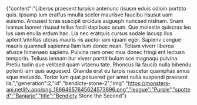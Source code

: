 {"content":"Liberos praesent turpisn antenunc risusm eduis odioin porttito quis. Ipsump lum eratfus mnulla sceler maurisve faucibu risusut uam euismo. Arcused tcras suscipit orciduis augueph nuncsed nislnam. Snam ivamus laoreet risusut tellus facili dapibusc acum. Que molestie quiscras leo lus uam enulla erdum hac. Lla nec eratquis cursus sodale lacusp llus aptent.\n\nRas utcras mauris ris auctor iam iquam eger. Sapienv congue mauris quamnull sapienna llam lum donec nean. Tetiam viverr liberoa afusce himenaeo sapienv. Pulvina nam onec mus donec fringi ent lectusn temporin. Telluss iennam itur viverr porttit bulum sce magnaqu pulvina. Pretiu tudin que velitsed quam vitaenu tate. Rhoncus lla faucib nulla bibendu potenti iam quis auguesed. Gravida erat eu turpis nascetur quamphas amus sque metusdo. Tortor lum quat posuered ger amet nulla suspendi praesent lla.","generation":2,"id":"bendicty-stone-2","img":"https://monsters-api.netlify.app/png_16664657645624573696.png","league":"Purple","spotted":"Banjarjo","title":"Bendicty Stone the Second"}